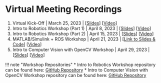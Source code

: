 # Virtual Meeting Recordings

1. Virtual Kick-Off   |   March 25, 2023   |   [[Slides](https://drive.google.com/file/d/13L_UUBkJnAGtHjxp9rqld_Ofnt0orgXg/view?usp=sharing)] [[Video](https://youtu.be/gbGAezDaYk4)]
2. Intro to Robotics Workshop (Part 1)   |   April 8, 2023   |   [[Slides](https://drive.google.com/file/d/17SVKHYQSAqRou2S5Pxwyt4-9jQJr0Ukn/view?usp=share_link)] [[Video](https://youtu.be/CdYjaDI_ORQ)]
3. Intro to Robotics Workshop (Part 2)  |   April 15, 2023   |   [[Slides](https://drive.google.com/file/d/1AXLnYqAxEu8j4qofcm40BPND3LagT2fJ/view?usp=share_link)] [[Video](https://youtu.be/zKF9jSyo_bo)]
4. MATLAB/Simulink + ROS Workshop   |   April 21, 2023   |   [[Link to Slides & Code](https://drive.google.com/file/d/1XdG9SiRBpX3B-VQUStxhmIL4D7rwFJ-Y/view?usp=sharing)] [[Video](https://youtu.be/5W13vnHATT4)]
5. Intro to Computer Vision with OpenCV Workshop   |   April 29, 2023   |   [[Slides](https://drive.google.com/file/d/1achvfqw24_AUPbB6c1y54rVl9X-ClfPf/view?usp=sharing)] [[Video](https://youtu.be/ZCxpaclvY-E)]

!!! note "Workshop Repositories"
    * Intro to Robotics Workshop repository can be found here: [GitHub Repository](https://github.com/PARC-Robotics/intro-to-robotics-workshops)
    * Intro to Computer Vision with OpenCV Workshop repository can be found here: [GitHub Repository](https://github.com/PARC-Robotics/opencv-workshop)